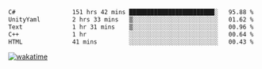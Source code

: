 <!--START_SECTION:waka-->

```txt
C#                151 hrs 42 mins ████████████████████████░   95.88 %
UnityYaml         2 hrs 33 mins   ▒░░░░░░░░░░░░░░░░░░░░░░░░   01.62 %
Text              1 hr 31 mins    ▒░░░░░░░░░░░░░░░░░░░░░░░░   00.96 %
C++               1 hr            ░░░░░░░░░░░░░░░░░░░░░░░░░   00.64 %
HTML              41 mins         ░░░░░░░░░░░░░░░░░░░░░░░░░   00.43 %
```

<!--END_SECTION:waka-->
[![wakatime](https://wakatime.com/badge/user/6c2f442e-41b4-42e3-bc06-d5d8203ad1da.svg)](https://wakatime.com/@6c2f442e-41b4-42e3-bc06-d5d8203ad1da)
